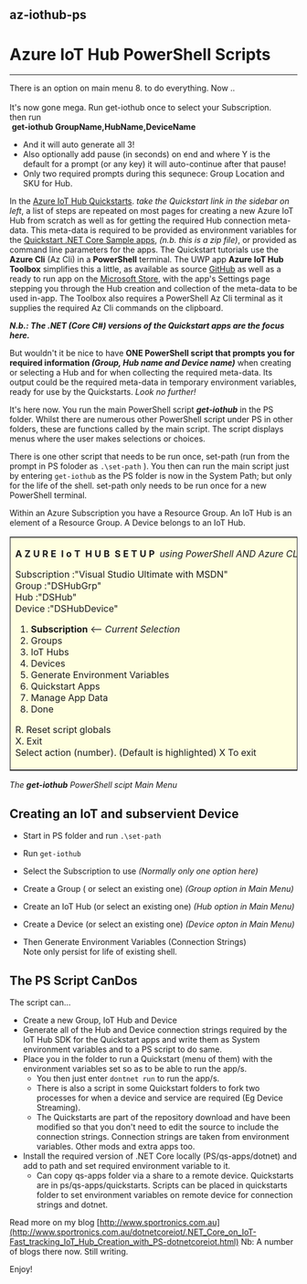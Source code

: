 ## az-iothub-ps

# Azure IoT Hub PowerShell Scripts

<hr>
There is an option on main menu 8. to do everything. Now ..<br> <br>
It's now gone mega. Run get-iothub once to select your Subscription.<br>
then run <br>
&nbsp;<b>get-iothub GroupName,HubName,DeviceName</b>

- And it will auto generate all 3!<br>
- Also optionally add pause (in seconds) on end and where Y is the default for a prompt (or any key) it will auto-continue after that pause!
- Only two required prompts during this sequnece: Group Location and SKU for Hub.


In the [Azure IoT Hub Quickstarts](https://docs.microsoft.com/en-us/azure/iot-hub/). _take the Quickstart link in the sidebar on left_, a list of steps are repeated on most pages for creating a new Azure IoT Hub from scratch as well as for getting the required Hub connection meta-data. This meta-data is required to be provided as environment variables for the [Quickstart .NET Core Sample apps](https://github.com/Azure-Samples/azure-iot-samples-csharp/archive/master.zip), _(n.b. this is a zip file)_, or provided as command line parameters for the apps. The Quickstart tutorials use the **Azure Cli** (Az Cli) in a **PowerShell** terminal. The UWP app **Azure IoT Hub Toolbox** simplifies this a little, as available as source [GitHub](https://github.com/djaus2/Azure.IoTHub.Toolbox) as well as a ready to run app on the [Microsoft Store](https://www.microsoft.com/en-au/p/azureiothubtoolbox/9pmcf9clttwz?activetab=pivot:overviewtab), with the app's Settings page stepping you through the Hub creation and collection of the meta-data to be used in-app. The Toolbox also requires a PowerShell Az Cli terminal as it supplies the required Az Cli commands on the clipboard.

**_N.b.: The .NET (Core C#) versions of the Quickstart apps are the focus here._**

But wouldn't it be nice to have **ONE PowerShell script that prompts you for required information _(Group, Hub name and Device name)_** when creating or selecting a Hub and for when collecting the required meta-data. Its output could be the required meta-data in temporary environment variables, ready for use by the Quickstarts. _Look no further!_

It's here now.  You run the main PowerShell script **_get-iothub_** in the PS folder. Whilst there are numerous other PowerShell script under PS in other folders, these are functions called by the main script. The script displays menus where the user makes selections or choices.

There is one other script that needs to be run once, set-path (run from the prompt in PS foloder as   ```.\set-path``` ). You then can run the main script just by entering ```get-iothub``` as the PS folder is now in the System Path; but only for the life of the  shell. set-path only needs to be run once for a new PowerShell terminal.

Within an Azure Subscription you have a Resource Group.
An IoT Hub is an element of a Resource Group.
A Device belongs to an IoT Hub.

<table border="1"  style="background-color:#FFFFE0;"><tr><td>

**A&nbsp;Z&nbsp;U&nbsp;R&nbsp;E&nbsp;&nbsp;I&nbsp;o&nbsp;T&nbsp;&nbsp;H&nbsp;U&nbsp;B&nbsp;&nbsp;S&nbsp;E&nbsp;T&nbsp;U&nbsp;P**&nbsp;&nbsp;_using&nbsp;PowerShell&nbsp;AND&nbsp;Azure&nbsp;CLI_

   Subscription :"Visual Studio Ultimate with MSDN"<br>
          Group :"DSHubGrp"<br>
            Hub :"DSHub" <br>
         Device :"DSHubDevice"<br>

1. **Subscription** <-- _Current Selection_
2. Groups
3. IoT Hubs
4. Devices
5. Generate Environment Variables
6. Quickstart Apps
7. Manage App Data
8. Done

R. Reset script globals<br>
X. Exit<br>
Select action (number). (Default is highlighted) X To exit
</td></tr></table>

_The **get-iothub** PowerShell scipt Main Menu_

## Creating an IoT and subservient Device

- Start in PS folder and run ```.\set-path```
- Run ```get-iothub```

- Select the Subscription to use _(Normally only one option here)_
- Create a Group ( or select an existing one)  _(Group option in Main Menu)_
- Create an IoT Hub (or select an existing one) _(Hub option in Main Menu)_
- Create a Device (or select an existing one) _(Device opton in Main Menu)_

- Then Generate Environment Variables (Connection Strings)<br>
  Note only persist for life of existing shell.

## The PS Script CanDos

The script can...
- Create a new Group, IoT Hub and Device
- Generate all of the Hub and Device connection strings required by the IoT Hub SDK for the Quickstart apps and write them as System environment variables and to a PS script to do same.
- Place you in the folder to run a Quickstart (menu of them) with the environment variables set so as to be able to run the app/s.
    - You then just enter ```dontnet run``` to run the app/s.
    - There is also a script in some Quickstart folders to fork two processes for when a device and service are required (Eg Device Streaming).
    - The Quickstarts are part of the repository download and have been modified so that you don't need to edit the source to include the connection strings. Connection strings are taken from environment variables. Other mods and extra apps too.
- Install the required version of .NET Core locally (PS/qs-apps/dotnet) and add to path and set required environment variable to it.
   - Can copy qs-apps folder via a share to a remote device. Quickstarts are in ps/qs-apps/quickstarts. Scripts can be placed in quickstarts folder to set environment variables on remote device for connection strings and dotnet.

Read more on my blog [http://www.sportronics.com.au](http://www.sportronics.com.au/dotnetcoreiot/.NET_Core_on_IoT-Fast_tracking_IoT_Hub_Creation_with_PS-dotnetcoreiot.html) 
Nb: A number of blogs there now. Still writing.

Enjoy!
